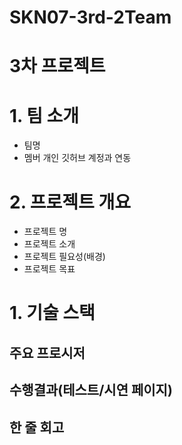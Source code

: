 # SKN07-3rd-2Team

# 3차 프로젝트
 
# 1. 팀 소개
- 팀명
- 멤버 개인 깃허브 계정과 연동
 
# 2. 프로젝트 개요
- 프로젝트 명
- 프로젝트 소개
- 프로젝트 필요성(배경)
- 프로젝트 목표
 
# 1. 기술 스택

## 주요 프로시저
 
## 수행결과(테스트/시연 페이지)
 
## 한 줄 회고
